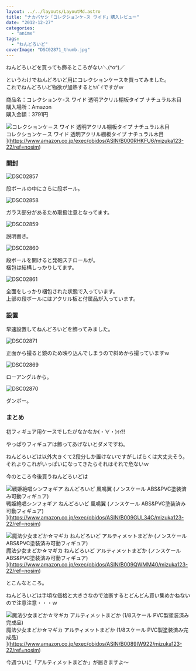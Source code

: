 ```yaml
---
layout: ../../layouts/LayoutMd.astro
title: "ナカバヤシ「コレクションケ-ス ワイド」購入レビュー"
date: "2012-12-27"
categories: 
  - "anime"
tags: 
  - "ねんどろいど"
coverImage: "DSC02871_thumb.jpg"
---
```


ねんどろいどを買っても飾るところがない＼(^o^)／

というわけでねんどろいど用にコレクションケースを買ってみました。  
これでねんどろいど物欲が加熱するとﾔﾊﾞｲですがｗ

商品名：コレクションケ-ス ワイド 透明アクリル棚板タイプ ナチュラル木目  
購入場所：Amazon  
購入金額：3791円

![コレクションケ－ス ワイド 透明アクリル棚板タイプ ナチュラル木目](/archive/images/51zL0PPOP6L._SL160_.jpg)  
コレクションケ－ス ワイド 透明アクリル棚板タイプ ナチュラル木目  
](https://www.amazon.co.jp/exec/obidos/ASIN/B000RHKFU6/mizuka123-22/ref=nosim)

### 開封

![DSC02857](/archive/images/DSC02857_thumb.jpg "DSC02857")


段ボールの中にさらに段ボール。

![DSC02858](/archive/images/DSC02858_thumb.jpg "DSC02858")


ガラス部分があるため取扱注意となってます。

![DSC02859](/archive/images/DSC02859_thumb.jpg "DSC02859")


説明書き。

![DSC02860](/archive/images/DSC02860_thumb.jpg "DSC02860")


段ボールを開けると発砲スチロールが。  
梱包は結構しっかりしてます。

![DSC02861](/archive/images/DSC02861_thumb.jpg "DSC02861")


全面をしっかり梱包された状態で入っています。  
上部の段ボールにはアクリル板と付属品が入っています。

### 設置

早速設置してねんどろいどを飾ってみました。

![DSC02871](/archive/images/DSC02871_thumb.jpg "DSC02871")


正面から撮ると鏡のため映り込んでしまうので斜めから撮っていますｗ

![DSC02869](/archive/images/DSC02869_thumb.jpg "DSC02869")


ローアングルから。

![DSC02870](/archive/images/DSC02870_thumb.jpg "DSC02870")


ダンボー。

### まとめ

初フィギュア用ケースでしたがなかなか(・∀・)ｲｲ!!

やっぱりフィギュアは飾ってあげないとダメですね。

ねんどろいどは以外大きくて2段分しか置けないですがしばらくは大丈夫そう。  
それよりこれがいっぱいになってきたらそれはそれで危ないｗ

今のところ今後買うねんどろいどは

![戦姫絶唱シンフォギア ねんどろいど 風鳴翼 (ノンスケール ABS&PVC塗装済み可動フィギュア)](/archive/images/51aA4Pc7DEL._SL160_.jpg)  
戦姫絶唱シンフォギア ねんどろいど 風鳴翼 (ノンスケール ABS&PVC塗装済み可動フィギュア)  
](https://www.amazon.co.jp/exec/obidos/ASIN/B009GUL34C/mizuka123-22/ref=nosim)

![魔法少女まどか☆マギカ ねんどろいど アルティメットまどか (ノンスケール ABS&PVC塗装済み可動フィギュア)](/archive/images/51zIXz1D%2B-L._SL160_.jpg)  
魔法少女まどか☆マギカ ねんどろいど アルティメットまどか (ノンスケール ABS&PVC塗装済み可動フィギュア)  
](https://www.amazon.co.jp/exec/obidos/ASIN/B009QWMM40/mizuka123-22/ref=nosim)

とこんなところ。

ねんどろいどは手頃な価格と大きさなので油断するとどんどん買い集めかねないので注意注意・・・ｗ

![魔法少女まどか☆マギカ アルティメットまどか (1/8スケール PVC製塗装済み完成品)](/archive/images/51vSYmlo35L._SL160_.jpg)  
魔法少女まどか☆マギカ アルティメットまどか (1/8スケール PVC製塗装済み完成品)  
](https://www.amazon.co.jp/exec/obidos/ASIN/B0089IW922/mizuka123-22/ref=nosim)

今週ついに「アルティメットまどか」が届きますよ～
